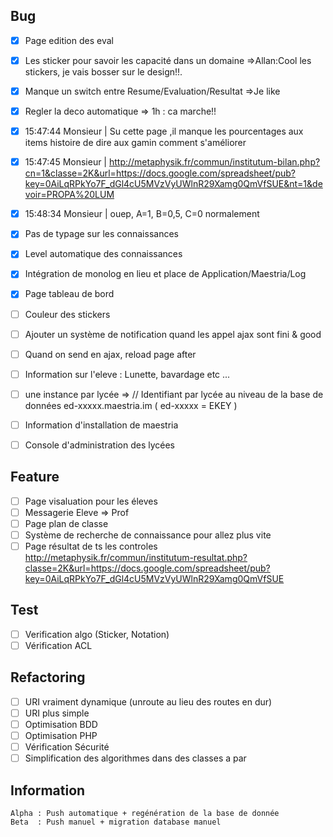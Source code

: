 Bug
---
- [x] 	Page edition des eval
- [x]	Les sticker pour savoir les capacité dans un domaine =>Allan:Cool les stickers, je vais bosser sur le design!!.
- [x]	Manque un switch entre Resume/Evaluation/Resultat =>Je like
- [x]	Regler la deco automatique => 1h : ca marche!!
- [x]   15:47:44  Monsieur | Su cette page ,il manque les pourcentages aux items histoire de dire aux gamin comment s'améliorer
- [x]   15:47:45  Monsieur | http://metaphysik.fr/commun/institutum-bilan.php?cn=1&classe=2K&url=https://docs.google.com/spreadsheet/pub?key=0AiLqRPkYo7F_dGl4cU5MVzVyUWlnR29Xamg0QmVfSUE&nt=1&devoir=PROPA%20LUM
- [x]   15:48:34  Monsieur | ouep, A=1, B=0,5, C=0 normalement
- [x]	Pas de typage sur les connaissances
- [x]	Level automatique des connaissances
- [x]	Intégration de monolog en lieu et place de Application/Maestria/Log
- [x]   Page tableau de bord
- [ ]	Couleur des stickers
- [ ]	Ajouter un système de notification quand les appel ajax sont fini & good
- [ ]	Quand on send en ajax, reload page after
- [ ]	Information sur l'eleve : Lunette, bavardage etc ...
- [ ]	une instance par lycée =>  // Identifiant par lycée au niveau de la base de données ed-xxxxx.maestria.im ( ed-xxxxx = EKEY )
- [ ]	Information d'installation de maestria 
- [ ]	Console d'administration des lycées


Feature
---
- [ ]	Page visaluation pour les éleves
- [ ]	Messagerie Eleve => Prof
- [ ]	Page plan de classe
- [ ]	Système de recherche de connaissance pour allez plus vite
- [ ]	Page résultat de ts les controles http://metaphysik.fr/commun/institutum-resultat.php?classe=2K&url=https://docs.google.com/spreadsheet/pub?key=0AiLqRPkYo7F_dGl4cU5MVzVyUWlnR29Xamg0QmVfSUE

Test
---
- [ ]	Verification algo (Sticker, Notation)
- [ ]	Vérification ACL

Refactoring
---
- [ ]	URI vraiment dynamique (unroute au lieu des routes en dur)
- [ ]	URI plus simple
- [ ]	Optimisation BDD
- [ ]	Optimisation PHP
- [ ]	Vérification Sécurité
- [ ]	Simplification des algorithmes dans des classes a par

Information
-----
	Alpha : Push automatique + regénération de la base de donnée
	Beta  : Push manuel + migration database manuel
